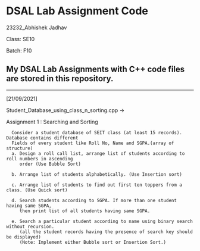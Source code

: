 # DSAL Lab Assignment Code
23232_Abhishek Jadhav

Class: SE10

Batch: F10

My DSAL Lab Assignments with C++ code files are stored in this repository.
--------------------------------------------------------------------------
--------------------------------------------------------------------------

[21/09/2021]

Student_Database_using_class_n_sorting.cpp ->

Assignment 1 : Searching and Sorting
   
      Consider a student database of SEIT class (at least 15 records). Database contains different
      Fields of every student like Roll No, Name and SGPA.(array of structure)
      a. Design a roll call list, arrange list of students according to roll numbers in ascending
         order (Use Bubble Sort)

      b. Arrange list of students alphabetically. (Use Insertion sort)

      c. Arrange list of students to find out first ten toppers from a class. (Use Quick sort)

      d. Search students according to SGPA. If more than one student having same SGPA,
         then print list of all students having same SGPA.

      e. Search a particular student according to name using binary search without recursion.
         (all the student records having the presence of search key should be displayed)
         (Note: Implement either Bubble sort or Insertion Sort.)
